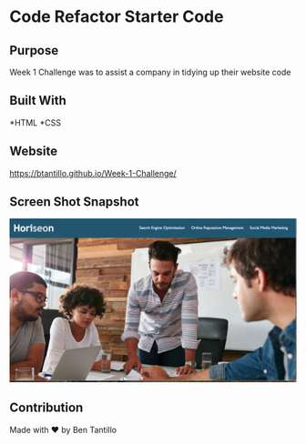 # Code Refactor Starter Code

## Purpose
Week 1 Challenge was to assist a company in tidying up their website code

## Built With
*HTML
*CSS

## Website

https://btantillo.github.io/Week-1-Challenge/

## Screen Shot Snapshot
![](https://github.com/BTantillo/Week-1-Challenge/blob/main/assets/images/Home%20screenshot.png)


## Contribution
Made with ❤️ by Ben Tantillo
